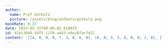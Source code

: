 ```yaml
---
author:
  name: Prof Gotkola
  picture: /assets/blog/authors/gotkola.png
maskRate: 0.37
date: 2025-05-31T08:00:02.018025
id: 414c3040-3df5-11f0-a443-e9a16facfd51
content: '[[4, 9, 0, 0, 7, 3, 0, 6, 0], [6, 0, 3, 5, 0, 0, 0, 1, 8], [7, 1, 5, 0, 6, 0, 0, 0, 4], [5, 3, 7, 0, 9, 0, 4, 8, 2], [0, 8, 1, 0, 2, 0, 6, 0, 3], [2, 6, 4, 3, 0, 8, 0, 9, 7], [3, 0, 0, 0, 0, 6, 5, 0, 0], [1, 4, 6, 7, 0, 5, 0, 2, 9], [8, 5, 9, 2, 1, 4, 3, 7, 0]]'
---
```

